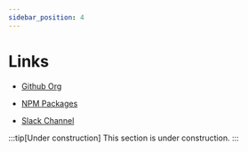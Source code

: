 ```yaml
---
sidebar_position: 4
---
```


# Links

- [Github Org](https://github.com/webaudiomodules)

- [NPM Packages](https://www.npmjs.com/org/webaudiomodules)

- [Slack Channel](https://web-audio-slackin.herokuapp.com/)

:::tip[Under construction]
This section is under construction.
:::

<!-- link to the github repos : https://github.com/webaudiomodules (and subfolders sdk, sdk-parammgr, api, wam-examples for WAM version 2.0). -->

<!-- Most other ressources are linked here: https://docs.google.com/document/d/1BksFmwcJNM0ZIinoSX7K8zi4PvtWX7UBkkp-MLsoib0/edit?usp=sharing -->
